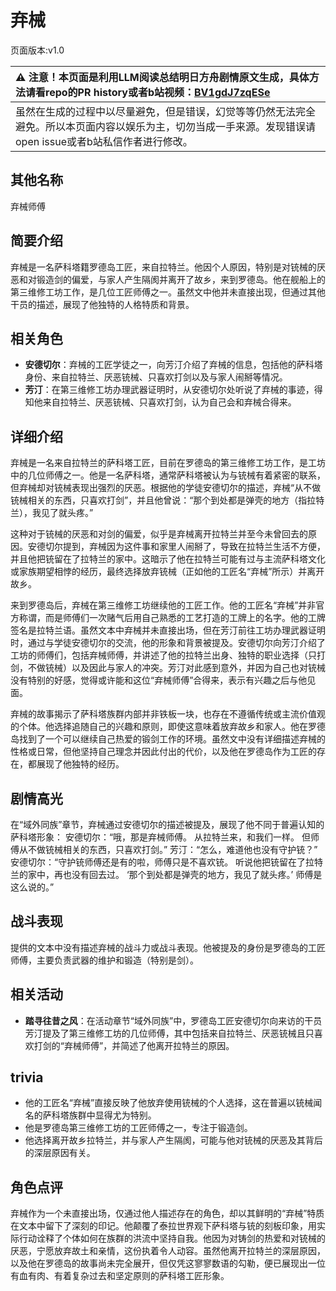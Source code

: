 # 弃械
页面版本:v1.0
 

| :warning: 注意！本页面是利用LLM阅读总结明日方舟剧情原文生成，具体方法请看repo的PR history或者b站视频：[BV1gdJ7zqESe](https://www.bilibili.com/video/BV1gdJ7zqESe/)         |
|:----------------------------|
| 虽然在生成的过程中以尽量避免，但是错误，幻觉等等仍然无法完全避免。所以本页面内容以娱乐为主，切勿当成一手来源。发现错误请open issue或者b站私信作者进行修改。|



## 其他名称
弃械师傅
## 简要介绍
弃械是一名萨科塔籍罗德岛工匠，来自拉特兰。他因个人原因，特别是对铳械的厌恶和对锻造剑的偏爱，与家人产生隔阂并离开了故乡，来到罗德岛。他在舰船上的第三维修工坊工作，是几位工匠师傅之一。虽然文中他并未直接出现，但通过其他干员的描述，展现了他独特的人格特质和背景。
## 相关角色
-   **安德切尔**：弃械的工匠学徒之一，向芳汀介绍了弃械的信息，包括他的萨科塔身份、来自拉特兰、厌恶铳械、只喜欢打剑以及与家人闹掰等情况。
-   **芳汀**：在第三维修工坊办理武器证明时，从安德切尔处听说了弃械的事迹，得知他来自拉特兰、厌恶铳械、只喜欢打剑，认为自己会和弃械合得来。
## 详细介绍
弃械是一名来自拉特兰的萨科塔工匠，目前在罗德岛的第三维修工坊工作，是工坊中的几位师傅之一。他是一名萨科塔，通常萨科塔被认为与铳械有着紧密的联系，但弃械却对铳械表现出强烈的厌恶。根据他的学徒安德切尔的描述，弃械“从不做铳械相关的东西，只喜欢打剑”，并且他曾说：“那个到处都是弹壳的地方（指拉特兰），我见了就头疼。”

这种对于铳械的厌恶和对剑的偏爱，似乎是弃械离开拉特兰并至今未曾回去的原因。安德切尔提到，弃械因为这件事和家里人闹掰了，导致在拉特兰生活不方便，并且他把铳留在了拉特兰的家中。这暗示了他在拉特兰可能有过与主流萨科塔文化或家族期望相悖的经历，最终选择放弃铳械（正如他的工匠名“弃械”所示）并离开故乡。

来到罗德岛后，弃械在第三维修工坊继续他的工匠工作。他的工匠名“弃械”并非官方称谓，而是师傅们一次赌气后用自己熟悉的工艺打造的工牌上的名字。他的工牌签名是拉特兰语。虽然文本中弃械并未直接出场，但在芳汀前往工坊办理武器证明时，通过与学徒安德切尔的交流，他的形象和背景被提及。安德切尔向芳汀介绍了工坊的师傅们，包括弃械师傅，并讲述了他的拉特兰出身、独特的职业选择（只打剑，不做铳械）以及因此与家人的冲突。芳汀对此感到意外，并因为自己也对铳械没有特别的好感，觉得或许能和这位“弃械师傅”合得来，表示有兴趣之后与他见面。

弃械的故事揭示了萨科塔族群内部并非铁板一块，也存在不遵循传统或主流价值观的个体。他选择追随自己的兴趣和原则，即使这意味着放弃故乡和家人。他在罗德岛找到了一个可以继续自己热爱的锻剑工作的环境。虽然文中没有详细描述弃械的性格或日常，但他坚持自己理念并因此付出的代价，以及他在罗德岛作为工匠的存在，都展现了他独特的经历。
## 剧情高光
在“域外同族”章节，弃械通过安德切尔的描述被提及，展现了他不同于普遍认知的萨科塔形象：
安德切尔：“哦，那是弃械师傅。 从拉特兰来，和我们一样。 但师傅从不做铳械相关的东西，只喜欢打剑。”
芳汀：“怎么，难道他也没有守护铳？”
安德切尔：“守护铳师傅还是有的啦，师傅只是不喜欢铳。 听说他把铳留在了拉特兰的家中，再也没有回去过。 ‘那个到处都是弹壳的地方，我见了就头疼。’ 师傅是这么说的。”
## 战斗表现
提供的文本中没有描述弃械的战斗力或战斗表现。他被提及的身份是罗德岛的工匠师傅，主要负责武器的维护和锻造（特别是剑）。
## 相关活动
-   **踏寻往昔之风**：在活动章节“域外同族”中，罗德岛工匠安德切尔向来访的干员芳汀提及了第三维修工坊的几位师傅，其中包括来自拉特兰、厌恶铳械且只喜欢打剑的“弃械师傅”，并简述了他离开拉特兰的原因。
## trivia
*   他的工匠名“弃械”直接反映了他放弃使用铳械的个人选择，这在普遍以铳械闻名的萨科塔族群中显得尤为特别。
*   他是罗德岛第三维修工坊的工匠师傅之一，专注于锻造剑。
*   他选择离开故乡拉特兰，并与家人产生隔阂，可能与他对铳械的厌恶及其背后的深层原因有关。
## 角色点评
弃械作为一个未直接出场，仅通过他人描述存在的角色，却以其鲜明的“弃械”特质在文本中留下了深刻的印记。他颠覆了泰拉世界观下萨科塔与铳的刻板印象，用实际行动诠释了个体如何在族群的洪流中坚持自我。他因为对铸剑的热爱和对铳械的厌恶，宁愿放弃故土和亲情，这份执着令人动容。虽然他离开拉特兰的深层原因，以及他在罗德岛的故事尚未完全展开，但仅凭这寥寥数语的勾勒，便已展现出一位有血有肉、有着复杂过去和坚定原则的萨科塔工匠形象。